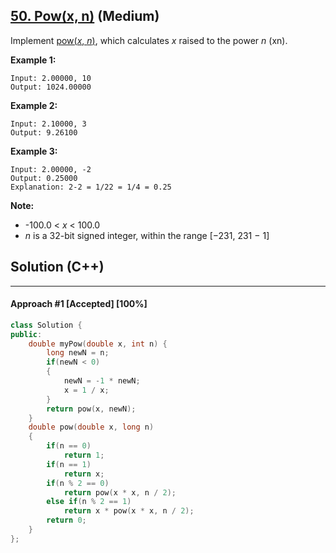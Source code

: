 ## [50. Pow(x, n)](https://leetcode.com/problems/powx-n/) (Medium)

Implement [pow(*x*, *n*)](http://www.cplusplus.com/reference/valarray/pow/), which calculates *x* raised to the power *n* (xn).

**Example 1:**

```
Input: 2.00000, 10
Output: 1024.00000
```

**Example 2:**

```
Input: 2.10000, 3
Output: 9.26100
```

**Example 3:**

```
Input: 2.00000, -2
Output: 0.25000
Explanation: 2-2 = 1/22 = 1/4 = 0.25
```

**Note:**

- -100.0 < *x* < 100.0
- *n* is a 32-bit signed integer, within the range [−231, 231 − 1]

## Solution (C++)

------

#### Approach #1  [Accepted] [100%] 

```c++
class Solution {
public:
    double myPow(double x, int n) {
        long newN = n;
        if(newN < 0)
        {
            newN = -1 * newN;
            x = 1 / x;
        }
        return pow(x, newN);
    }
    double pow(double x, long n)
    {
        if(n == 0)
            return 1;
        if(n == 1)
            return x;
        if(n % 2 == 0)
            return pow(x * x, n / 2);
        else if(n % 2 == 1)
            return x * pow(x * x, n / 2);
        return 0;
    }
};
```

